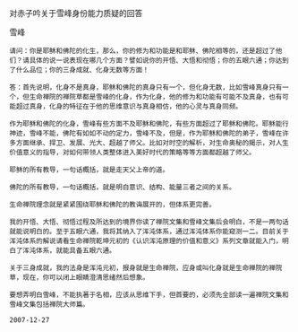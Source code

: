 对赤子吟关于雪峰身份能力质疑的回答

雪峰


    请问：你是耶稣和佛陀的化生，那么，你的修为和功能是和耶稣、佛陀相等的，还是超过了他们？请具体的说一说表现在哪几个方面？譬如说你的开悟、大悟和彻悟；你的五眼六通；你达到了什么品位；你的三身成就、化身无数等方面！

    答：首先说明，化身不是真身，耶稣和佛陀的真身只有一个，但化身无数，比如雪峰真身只有一个，但生命禅院的禅院草都是雪峰的化身，作为化身，他的修为和功能有可能不及真身，也有可能超过真身，化身的特征在于他的思维意识与真身相仿，他的心灵与真身同频。

    作为耶稣和佛陀的化身，雪峰有些方面不及耶稣和佛陀，有些方面超过了耶稣和佛陀。耶稣能行神迹，雪峰不能，佛陀有如如不动的定力，雪峰不及，但是，作为耶稣和佛陀的弟子，雪峰在许多方面继承、捍卫、发展、光大、超越了师父。比如对时空的解析，对生命奥秘的揭示，对人生价值意义的指导，对如何带领人类整体进入美好时代的策略等等方面都超越了师父。

    耶稣的所有教导，一句话概括，就是走天父上帝的道。

    佛陀的所有教导，一句话概括，就是明白意识、结构、能量三者之间的关系。

    生命禅院理念就是紧紧围绕耶稣和佛陀的教诲展开的，但体系更完善。

    我的开悟、大悟、彻悟过程及所达到的境界你读了禅院文集和雪峰文集后会明白，不是一两句话就能说明白的。至于五眼六通，我将其纳入了浑沌体系，通过浑沌体系你能窥测一二。目前关于浑沌体系的解说请看生命禅院乾坤元初的《认识浑沌原理的价值和意义》系列文章就能入门，明白了浑沌体系，就能具备五眼六通。

    关于三身成就，我的法身是浑沌元初，报身就是生命禅院，应身或叫化身就是生命禅院的禅院草，现在，你可以闭上眼睛澄清思绪然后想象。

    要想弄明白雪峰，不能执著于名相，应该从思维下手，但首要的，必须先全部读一遍禅院文集和雪峰文集包括禅院大师篇。

    2007-12-27



